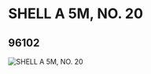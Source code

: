 # SHELL A 5M, NO. 20
## 96102
![SHELL A 5M, NO. 20](https://lc-www-live-s.legocdn.com/media/bricks/5/2/4624041.jpg)
